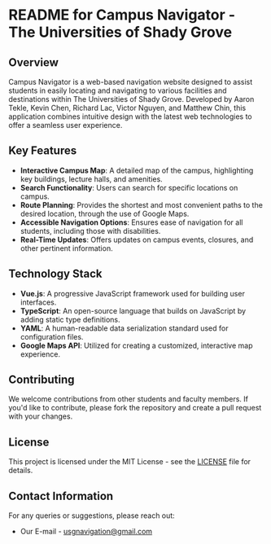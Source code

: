 # README for Campus Navigator - The Universities of Shady Grove

## Overview

Campus Navigator is a web-based navigation website designed to assist students in easily locating and navigating to various facilities and destinations within The Universities of Shady Grove. Developed by Aaron Tekle, Kevin Chen, Richard Lac, Victor Nguyen, and Matthew Chin, this application combines intuitive design with the latest web technologies to offer a seamless user experience.

## Key Features

- **Interactive Campus Map**: A detailed map of the campus, highlighting key buildings, lecture halls, and amenities.
- **Search Functionality**: Users can search for specific locations on campus.
- **Route Planning**: Provides the shortest and most convenient paths to the desired location, through the use of Google Maps.
- **Accessible Navigation Options**: Ensures ease of navigation for all students, including those with disabilities.
- **Real-Time Updates**: Offers updates on campus events, closures, and other pertinent information.

## Technology Stack

- **Vue.js**: A progressive JavaScript framework used for building user interfaces.
- **TypeScript**: An open-source language that builds on JavaScript by adding static type definitions.
- **YAML**: A human-readable data serialization standard used for configuration files.
- **Google Maps API**: Utilized for creating a customized, interactive map experience.

## Contributing

We welcome contributions from other students and faculty members. If you'd like to contribute, please fork the repository and create a pull request with your changes.

## License

This project is licensed under the MIT License - see the [LICENSE](LICENSE.md) file for details.

## Contact Information

For any queries or suggestions, please reach out:

- Our E-mail - [usgnavigation@gmail.com](mailto:usgnavigation@gmail.com)

